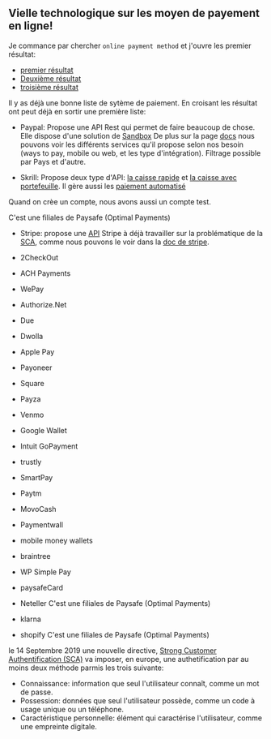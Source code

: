 ## Vielle technologique sur les moyen de payement en ligne!

Je commance par chercher `online payment method` et j'ouvre les premier résultat:

- [premier résultat](https://www.searchenginejournal.com/the-10-most-popular-online-payment-solutions/) 
- [Deuxième résultat](https://www.entrepreneur.com/article/286006) 
- [troisième résultat](https://en.wikipedia.org/wiki/E-commerce_payment_system) 

Il y as déjà une bonne liste de sytème de paiement. En croisant les résultat ont peut déjà en sortir une première liste:

- Paypal:
Propose une API Rest qui permet de faire beaucoup de chose. Elle dispose d'une solution de [Sandbox](https://developer.paypal.com/docs/classic/lifecycle/ug-sandbox/#the-testing-process) 
De plus sur la page [docs](https://developer.paypal.com/docs/) nous pouvons voir les différents services qu'il propose selon nos besoin (ways to pay, mobile ou web, et les type d'intégration). Filtrage possible par Pays et d'autre.

- Skrill:
Propose deux type d'API: [la caisse rapide](https://www.skrill.com/fileadmin/content/pdf/Skrill_Quick_Checkout_Guide.pdf) et [la caisse avec portefeuille](https://www.skrill.com/fileadmin/content/pdf/Skrill_Quick_Checkout_Guide.pdf).
Il gère aussi les [paiement automatisé](https://www.skrill.com/fileadmin/content/pdf/Skrill_Automated_Payments_Interface_Guide.pdf) 

Quand on crèe un compte, nous avons aussi un compte test.

C'est une filiales de Paysafe (Optimal Payments)


- Stripe:
propose une [API](https://stripe.com/docs/api) Stripe à déjà travailler sur la problématique de la [SCA](https://gocardless.com/fr/blog/authentification-forte-du-client-DSP2/), comme nous pouvons le voir dans la [doc de stripe](https://stripe.com/docs/strong-customer-authentication).


- 2CheckOut
- ACH Payments
- WePay
- Authorize.Net
- Due
- Dwolla
- Apple Pay
- Payoneer
- Square
- Payza
- Venmo
- Google Wallet
- Intuit GoPayment
- trustly
- SmartPay
- Paytm
- MovoCash
- Paymentwall
- mobile money wallets
- braintree
- WP Simple Pay
- paysafeCard
- Neteller
C'est une filiales de Paysafe (Optimal Payments)
- klarna
- shopify
C'est une filiales de Paysafe (Optimal Payments)

le 14 Septembre 2019 une nouvelle directive, [Strong Customer Authentification (SCA)](https://gocardless.com/fr/blog/authentification-forte-du-client-DSP2/) va imposer, en europe, une authetification par au moins deux méthode parmis les trois suivante:

- Connaissance: information que seul l'utilisateur connaît, comme un mot de passe.
- Possession: données que seul l'utilisateur possède, comme un code à usage unique ou un téléphone.
- Caractéristique personnelle: élément qui caractérise l'utilisateur, comme une empreinte digitale.

